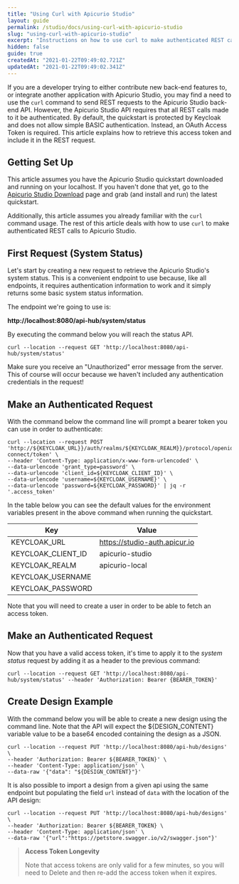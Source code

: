 ```yaml
---
title: "Using Curl with Apicurio Studio"
layout: guide
permalink: /studio/docs/using-curl-with-apicurio-studio
slug: "using-curl-with-apicurio-studio"
excerpt: "Instructions on how to use curl to make authenticated REST calls to the Apicurio Studio back-end API.  This article is intended for developers wishing to contribute features to or integrate with Apicurio Studio."
hidden: false
guide: true
createdAt: "2021-01-22T09:49:02.721Z"
updatedAt: "2021-01-22T09:49:02.341Z"
---
```

If you are a developer trying to either contribute new back-end features to, or integrate another application with Apicurio Studio, you may find a need to use the `curl` command to send REST requests to the Apicurio Studio back-end API.  However, the Apicurio Studio API requires that all REST calls made to it be authenticated.  By default, the quickstart is protected by Keycloak and does not allow simple BASIC authentication.  Instead, an OAuth Access Token is required.  This article explains how  to retrieve this access token and include it in the REST request.

## Getting Set Up
This article assumes you have the Apicurio Studio quickstart downloaded and running on your localhost.  If you haven't done that yet, go to the [Apicurio Studio Download](http://www.apicur.io/download/) page and grab (and install and run) the latest quickstart.

Additionally, this article assumes you already familiar with the `curl` command usage. The rest of this article deals with how to use `curl` to make authenticated REST calls to Apicurio Studio.

## First Request (System Status)

Let's start by creating a new request to retrieve the Apicurio Studio's system status.  This is a convenient endpoint to use because, like all endpoints, it requires authentication information to work and it simply returns some basic system status information.

The endpoint we're going to use is:

**http://localhost:8080/api-hub/system/status**

By executing the command below you will reach the status API.

```
curl --location --request GET 'http://localhost:8080/api-hub/system/status'
```

Make sure you receive an "Unauthorized" error message from the server.  This of course will occur because we haven't included any authentication credentials in the request!


## Make an Authenticated Request

With the command below the command line will prompt a bearer token you can use in order to authenticate:

```
curl --location --request POST 'http://${KEYCLOAK_URL}}/auth/realms/${KEYCLOAK_REALM}}/protocol/openid-connect/token' \
--header 'Content-Type: application/x-www-form-urlencoded' \
--data-urlencode 'grant_type=password' \
--data-urlencode 'client_id=${KEYCLOAK_CLIENT_ID}' \
--data-urlencode 'username=${KEYCLOAK_USERNAME}' \
--data-urlencode 'password=${KEYCLOAK_PASSWORD}' | jq -r '.access_token'
```

In the table below you can see the default values for the environment variables present in the above command when running the quickstart.

| Key | Value |
|------------|-------|
| KEYCLOAK_URL | https://studio-auth.apicur.io
| KEYCLOAK_CLIENT_ID | apicurio-studio |
| KEYCLOAK_REALM | apicurio-local
| KEYCLOAK_USERNAME | <empty> |
| KEYCLOAK_PASSWORD | <empty> |

Note that you will need to create a user in order to be able to fetch an access token.

## Make an Authenticated Request
Now that you have a valid access token, it's time to apply it to the *system status* request by adding it as a header to the previous command: 

```
curl --location --request GET 'http://localhost:8080/api-hub/system/status' --header 'Authorization: Bearer {BEARER_TOKEN}'
```


## Create Design Example

With the command below you will be able to create a new design using the command line. Note that the API will expect the ${DESIGN_CONTENT} variable value to be a base64 encoded containing the design as a JSON.

```
curl --location --request PUT 'http://localhost:8080/api-hub/designs' \
--header 'Authorization: Bearer ${BEARER_TOKEN}' \
--header 'Content-Type: application/json' \
--data-raw '{"data": "${DESIGN_CONTENT}"}'
```

It is also possible to import a design from a given api using the same endpoint but populating the field `url` instead of `data` with the location of the API design:

```
curl --location --request PUT 'http://localhost:8080/api-hub/designs' \
--header 'Authorization: Bearer ${BEARER_TOKEN} \
--header 'Content-Type: application/json' \
--data-raw '{"url":"https://petstore.swagger.io/v2/swagger.json"}'
```


> **Access Token Longevity**
>
> Note that access tokens are only valid for a few minutes, so you will need to Delete and then re-add the access token when it expires.

